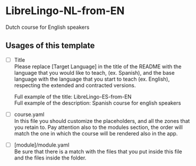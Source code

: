 # LibreLingo-NL-from-EN

Dutch course for English speakers

## Usages of this template

- [ ] Title  
    Please replace [Target Language] in the title of the README with the language that you would like to teach, (ex. Spanish), and the base language with the language that you start to teach (ex. English), respecting the extended and contracted versions.  

    Full example of the title: LibreLingo-ES-from-EN  
    Full example of the description: Spanish course for english speakers

- [ ] course.yaml  
    In this file you should customize the placeholders, and all the zones that you retain to. Pay attention also to the modules section, the order will match the one in which the course will be rendered also in the app.

- [ ] [module]/module.yaml  
    Be sure that there is a match with the files that you put inside this file and the files inside the folder.
    
